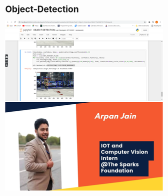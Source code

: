 # Object-Detection
<b><b><b><b><b><b>
<img src='image.png'>
<b><b><b><b><b><b>
<img src='Web Development and Designing Intern.jpg'>
